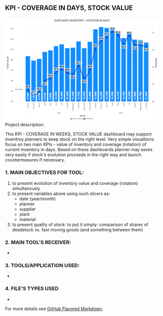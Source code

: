 ## KPI - COVERAGE IN DAYS, STOCK VALUE
<img src="/KPI_COVERAGE/KPI_COV_1.png?raw=true"/>
Project description:

This KPI - COVERAGE IN WEEKS, STOCK VALUE dashboard may support inventroy planners to keep stock on the right level. 
Very simple visualtions focus on two main KPIs - value of inventory and coverage (rotation) of current inventory in days. Based on these dashboards planner may asses very easily if stock's evolution proceeds in the right way and launch countermeaures if necessary. 



### 1. MAIN OBJECTIVES FOR TOOL:

1. to present evolution of inventory value and coverage (rotation) simultanously
2. to present variables above using such slicers as:
   - date (year/month)
   - planner
   - supplier
   - plant
   - material
3. to present quality of stock: to put it simply: comparison of shares of deadstock vs. fast moving goods (and something between them)

### 2. MAIN TOOL'S RECEIVER:

-
     
### 3.  TOOLS/APPLICATION USED:

-

### 4.  FILE'S TYPES USED

-


For more details see [GitHub Flavored Markdown](https://guides.github.com/features/mastering-markdown/).

